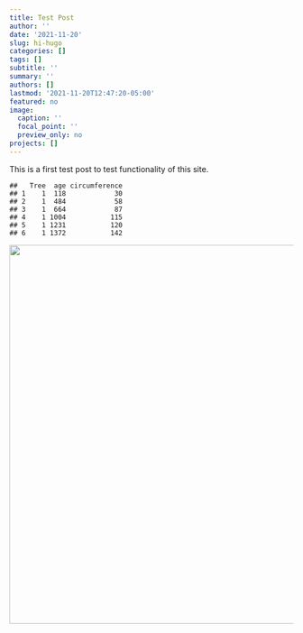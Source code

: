 ```yaml
---
title: Test Post
author: ''
date: '2021-11-20'
slug: hi-hugo
categories: []
tags: []
subtitle: ''
summary: ''
authors: []
lastmod: '2021-11-20T12:47:20-05:00'
featured: no
image:
  caption: ''
  focal_point: ''
  preview_only: no
projects: []
---
```


This is a first test post to test functionality of this site.


```
##   Tree  age circumference
## 1    1  118            30
## 2    1  484            58
## 3    1  664            87
## 4    1 1004           115
## 5    1 1231           120
## 6    1 1372           142
```

<img src="{{< blogdown/postref >}}index_files/figure-html/unnamed-chunk-2-1.png" width="672" />
